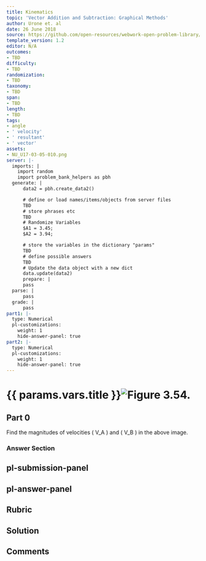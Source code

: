 ```yaml
---
title: Kinematics
topic: 'Vector Addition and Subtraction: Graphical Methods'
author: Urone et. al
date: 26 June 2018
source: https://github.com/open-resources/webwork-open-problem-library/tree/master/Contrib/BrockPhysics/College_Physics_Urone/3.Two_Dimensional_Kinematics/Addition_of_Velocities/NU_U17-03-05-010.pg
template_version: 1.2
editor: N/A
outcomes:
- TBD
difficulty:
- TBD
randomization:
- TBD
taxonomy:
- TBD
span:
- TBD
length:
- TBD
tags:
- angle
- ' velocity'
- ' resultant'
- ' vector'
assets:
- NU_U17-03-05-010.png
server: |-
  imports: |
    import random
    import problem_bank_helpers as pbh
  generate: |
      data2 = pbh.create_data2()

      # define or load names/items/objects from server files
      TBD
      # store phrases etc
      TBD
      # Randomize Variables
      $A1 = 3.45;
      $A2 = 3.94;

      # store the variables in the dictionary "params"
      TBD
      # define possible answers
      TBD
      # Update the data object with a new dict
      data.update(data2)
      prepare: |
      pass
  parse: |
      pass
  grade: |
      pass
part1: |-
  type: Numerical
  pl-customizations:
    weight: 1
    hide-answer-panel: true
part2: |-
  type: Numerical
  pl-customizations:
    weight: 1
    hide-answer-panel: true
---
```


# {{ params.vars.title }}![Figure 3.54.](NU_U17-03-05-010.png)

## Part 0 
Find the magnitudes of velocities ( V_A ) and ( V_B ) in the above image. 


### Answer Section 


## pl-submission-panel 


## pl-answer-panel 


## Rubric 


## Solution 


## Comments 



